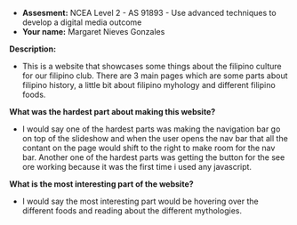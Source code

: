 - **Assesment:** NCEA Level 2 - AS 91893 - Use advanced techniques to develop a digital media outcome
- **Your name:** Margaret Nieves Gonzales

**Description:**
- This is a website that showcases some things about the filipino culture for our filipino club. There are 3 main pages which are some parts about filipino history, a little bit about filipino myhology and different filipino foods.

**What was the hardest part about making this website?**
- I would say one of the hardest parts was making the navigation bar go on top of the slideshow and when the user opens the nav bar that all the contant on the page would shift to the right to make room for the nav bar. Another one of the hardest parts was getting the button for the see ore working because it was the first time i used any javascript.

**What is the most interesting part of the website?**
- I would say the most interesting part would be hovering over the different foods and reading about the different mythologies.
<!---
MARGYYY1231/MARGYYY1231 is a ✨ special ✨ repository because its `README.md` (this file) appears on your GitHub profile.
You can click the Preview link to take a look at your changes.
--->
